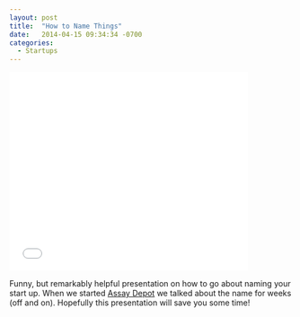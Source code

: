 ```yaml
---
layout: post
title:  "How to Name Things"
date:   2014-04-15 09:34:34 -0700
categories:
  - Startups
---
```


<iframe class="embedly-embed" src="//cdn.embedly.com/widgets/media.html?src=https%3A%2F%2Fwww.slideshare.net%2Fslideshow%2Fembed_code%2Fkey%2FNy1j03n7x5b11h&url=http%3A%2F%2Fwww.slideshare.net%2Fpurewest%2Fhowto-namethings&image=http%3A%2F%2Fcdn.slidesharecdn.com%2Fss_thumbnails%2Fhowtonamethings-130612101056-phpapp02-thumbnail-4.jpg%3Fcb%3D1371804627&key=d815972c91e546edb5d2d02e509f8b1c&type=text%2Fhtml&schema=slideshare" width="425" height="355" scrolling="no" frameborder="0" allowfullscreen></iframe>

Funny, but remarkably helpful presentation on how to go about naming your start up. When we started  [Assay Depot](http://www.assaydepot.com)   we talked about the name for weeks (off and on). Hopefully this presentation will save you some time!
